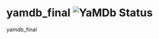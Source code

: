# yamdb_final ![YaMDb Status](https://github.com/Nezhinskiy/yamdb_final/actions/workflows/yamdb_workflow.yaml/badge.svg)
yamdb_final
